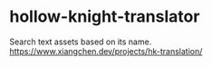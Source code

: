 # hollow-knight-translator
Search text assets based on its name.
https://www.xiangchen.dev/projects/hk-translation/
